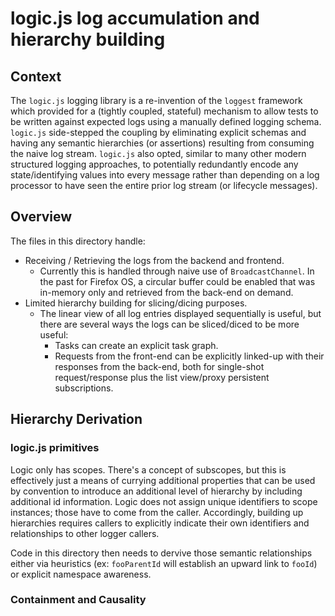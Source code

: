 # logic.js log accumulation and hierarchy building

## Context

The `logic.js` logging library is a re-invention of the `loggest` framework
which provided for a (tightly coupled, stateful) mechanism to allow tests to be
written against expected logs using a manually defined logging schema.
`logic.js` side-stepped the coupling by eliminating explicit schemas and having
any semantic hierarchies (or assertions) resulting from consuming the naive log
stream.  `logic.js` also opted, similar to many other modern structured logging
approaches, to potentially redundantly encode any state/identifying values into
every message rather than depending on a log processor to have seen the entire
prior log stream (or lifecycle messages).

## Overview

The files in this directory handle:
- Receiving / Retrieving the logs from the backend and frontend.
  - Currently this is handled through naive use of `BroadcastChannel`.  In the
    past for Firefox OS, a circular buffer could be enabled that was in-memory
    only and retrieved from the back-end on demand.
- Limited hierarchy building for slicing/dicing purposes.
  - The linear view of all log entries displayed sequentially is useful, but
    there are several ways the logs can be sliced/diced to be more useful:
    - Tasks can create an explicit task graph.
    - Requests from the front-end can be explicitly linked-up with their
      responses from the back-end, both for single-shot request/response plus
      the list view/proxy persistent subscriptions.

## Hierarchy Derivation

### logic.js primitives

Logic only has scopes.  There's a concept of subscopes, but this is effectively
just a means of currying additional properties that can be used by convention
to introduce an additional level of hierarchy by including additional id
information.  Logic does not assign unique identifiers to scope instances;
those have to come from the caller.  Accordingly, building up hierarchies
requires callers to explicitly indicate their own identifiers and relationships
to other logger callers.

Code in this directory then needs to dervive those semantic relationships
either via heuristics (ex: `fooParentId` will establish an upward link to
`fooId`) or explicit namespace awareness.

### Containment and Causality


